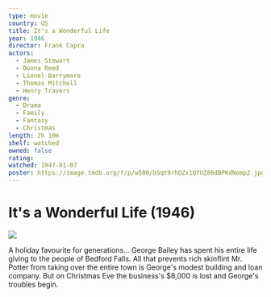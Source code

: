 ```yaml
---
type: movie
country: US
title: It's a Wonderful Life
year: 1946
director: Frank Capra
actors:
  - James Stewart
  - Donna Reed
  - Lionel Barrymore
  - Thomas Mitchell
  - Henry Travers
genre:
  - Drama
  - Family
  - Fantasy
  - Christmas
length: 2h 10m
shelf: watched
owned: false
rating:
watched: 1947-01-07
poster: https://image.tmdb.org/t/p/w500/bSqt9rhDZx1Q7UZ86dBPKdNomp2.jpg
---
```


# It's a Wonderful Life (1946)

![](https://image.tmdb.org/t/p/w500/bSqt9rhDZx1Q7UZ86dBPKdNomp2.jpg)

A holiday favourite for generations...  George Bailey has spent his entire life giving to the people of Bedford Falls.  All that prevents rich skinflint Mr. Potter from taking over the entire town is George's modest building and loan company.  But on Christmas Eve the business's $8,000 is lost and George's troubles begin.